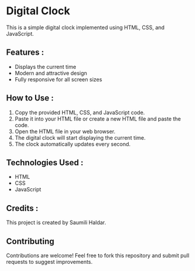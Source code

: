 # Digital Clock

This is a simple digital clock implemented using HTML, CSS, and JavaScript.

## Features :
- Displays the current time
- Modern and attractive design
- Fully responsive for all screen sizes

## How to Use :
1. Copy the provided HTML, CSS, and JavaScript code.
2. Paste it into your HTML file or create a new HTML file and paste the code.
3. Open the HTML file in your web browser.
4. The digital clock will start displaying the current time.
5. The clock automatically updates every second.

## Technologies Used :
- HTML
- CSS
- JavaScript

## Credits :
This project is created by Saumili Haldar.

## Contributing
Contributions are welcome! Feel free to fork this repository and submit pull requests to suggest improvements.

